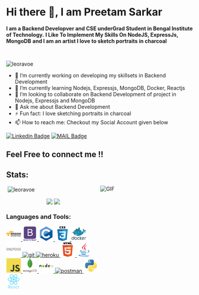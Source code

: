 # Hi there 👋, I am Preetam Sarkar

**I am a Backend Developver and CSE underGrad Student in Bengal Institute of Technology.**
**I Like To Implement My Skills On NodeJS, ExpressJs, MongoDB**
**and I am an artist I love to sketch portraits in charcoal**

<br>

<p align="left"> <img src="https://komarev.com/ghpvc/?username=leoravoe&label=Profile%20views&color=0e75b6&style=flat" alt="leoravoe" /> </p>

- 🔭 I’m currently working on developing my skillsets in Backend Development
- 🌱 I’m currently learning Nodejs, Expressjs, MongoDB, Docker, Reactjs
- 👯 I’m looking to collaborate on Backend Development of project in Nodejs, Expressjs and MongoDB
- 💬 Ask me about Backend Development
- ⚡ Fun fact: I love sketching portraits in charcoal
- 📫 How to reach me: Checkout my Social Account given below 


[![Linkedin Badge](https://img.shields.io/badge/-LinkedIn-blue?style=flat-square&logo=Linkedin&logoColor=white&link=https://www.linkedin.com/in/preetam-sarkar-762233200/)](https://www.linkedin.com/in/preetam-sarkar-762233200/)
[![MAIL Badge](https://img.shields.io/badge/-Gmail-c14438?style=flat-square&logo=Gmail&logoColor=white&link=mailto:sarkarpreetam12@gmail.com)](mailto:sarkarpreetam12@gmail.com)

## Feel Free to connect me !!

## Stats:

<img align="right" alt="GIF" width="250px" height="200px" src="work.gif" />


<p>&nbsp;<img align="center" src="https://github-readme-stats.vercel.app/api?username=leoravoe&show_icons=true&locale=en&theme=radical" alt="leoravoe" /></p>

<p align="center">
<!--   <img align="center" src="https://github-readme-stats.vercel.app/api/top-langs?username=leoravoe&show_icons=true&locale=en&layout=compact&theme=radical" alt="leoravoe" /> -->
  <img align="center" src="https://github-readme-stats-eight-theta.vercel.app/api/top-langs/?username=leoravoe&hide=html&layout=compact&langs_count=8&theme=dracula"/>
  <img align="center" height="150px" src="https://github-readme-streak-stats.herokuapp.com/?user=leoravoe&theme=dracula" />
</p>
<!-- <p><img align="center" height="150px" src="https://github-readme-streak-stats.herokuapp.com/?user=leoravoe&theme=dracula" /></p> -->

<h3 align="left">Languages and Tools:</h3>
<p align="left"> <a href="https://aws.amazon.com" target="_blank"> <img src="https://raw.githubusercontent.com/devicons/devicon/master/icons/amazonwebservices/amazonwebservices-original-wordmark.svg" alt="aws" width="40" height="40"/> </a> <a href="https://getbootstrap.com" target="_blank"> <img src="https://raw.githubusercontent.com/devicons/devicon/master/icons/bootstrap/bootstrap-plain-wordmark.svg" alt="bootstrap" width="40" height="40"/> </a> <a href="https://www.cprogramming.com/" target="_blank"> <img src="https://raw.githubusercontent.com/devicons/devicon/master/icons/c/c-original.svg" alt="c" width="40" height="40"/> </a> <a href="https://www.w3schools.com/css/" target="_blank"> <img src="https://raw.githubusercontent.com/devicons/devicon/master/icons/css3/css3-original-wordmark.svg" alt="css3" width="40" height="40"/> </a> <a href="https://www.docker.com/" target="_blank"> <img src="https://raw.githubusercontent.com/devicons/devicon/master/icons/docker/docker-original-wordmark.svg" alt="docker" width="40" height="40"/> </a> <a href="https://expressjs.com" target="_blank"> <img src="https://raw.githubusercontent.com/devicons/devicon/master/icons/express/express-original-wordmark.svg" alt="express" width="40" height="40"/> </a> <a href="https://git-scm.com/" target="_blank"> <img src="https://www.vectorlogo.zone/logos/git-scm/git-scm-icon.svg" alt="git" width="40" height="40"/> </a> <a href="https://heroku.com" target="_blank"> <img src="https://www.vectorlogo.zone/logos/heroku/heroku-icon.svg" alt="heroku" width="40" height="40"/> </a> <a href="https://www.w3.org/html/" target="_blank"> <img src="https://raw.githubusercontent.com/devicons/devicon/master/icons/html5/html5-original-wordmark.svg" alt="html5" width="40" height="40"/> </a> <a href="https://www.java.com" target="_blank"> <img src="https://raw.githubusercontent.com/devicons/devicon/master/icons/java/java-original.svg" alt="java" width="40" height="40"/> </a> <a href="https://developer.mozilla.org/en-US/docs/Web/JavaScript" target="_blank"> <img src="https://raw.githubusercontent.com/devicons/devicon/master/icons/javascript/javascript-original.svg" alt="javascript" width="40" height="40"/> </a> <a href="https://www.mongodb.com/" target="_blank"> <img src="https://raw.githubusercontent.com/devicons/devicon/master/icons/mongodb/mongodb-original-wordmark.svg" alt="mongodb" width="40" height="40"/> </a> <a href="https://nodejs.org" target="_blank"> <img src="https://raw.githubusercontent.com/devicons/devicon/master/icons/nodejs/nodejs-original-wordmark.svg" alt="nodejs" width="40" height="40"/> </a> <a href="https://postman.com" target="_blank"> <img src="https://www.vectorlogo.zone/logos/getpostman/getpostman-icon.svg" alt="postman" width="40" height="40"/> </a> <a href="https://www.python.org" target="_blank"> <img src="https://raw.githubusercontent.com/devicons/devicon/master/icons/python/python-original.svg" alt="python" width="40" height="40"/> </a> <a href="https://reactjs.org/" target="_blank"> <img src="https://raw.githubusercontent.com/devicons/devicon/master/icons/react/react-original-wordmark.svg" alt="react" width="40" height="40"/> </a> </p>




<!--**Here are few of my projects, feel free to explore and modify them! 😄**
<img align="right" alt="GIF" width="260px" src="https://user-images.githubusercontent.com/60667917/100003225-bc9e7d80-2deb-11eb-8a9d-2bcca799793e.gif" />

<!--
**Leoravoe/Leoravoe** is a ✨ _special_ ✨ repository because its `README.md` (this file) appears on your GitHub profile.

<!--Here are some ideas to get you started:
